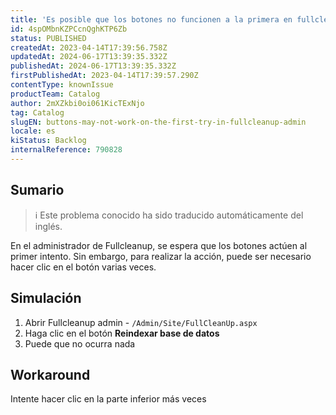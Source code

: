 ```yaml
---
title: 'Es posible que los botones no funcionen a la primera en fullcleanup admin'
id: 4spOMbnKZPCcnQghKTP6Zb
status: PUBLISHED
createdAt: 2023-04-14T17:39:56.758Z
updatedAt: 2024-06-17T13:39:35.332Z
publishedAt: 2024-06-17T13:39:35.332Z
firstPublishedAt: 2023-04-14T17:39:57.290Z
contentType: knownIssue
productTeam: Catalog
author: 2mXZkbi0oi061KicTExNjo
tag: Catalog
slugEN: buttons-may-not-work-on-the-first-try-in-fullcleanup-admin
locale: es
kiStatus: Backlog
internalReference: 790828
---
```


## Sumario

>ℹ️ Este problema conocido ha sido traducido automáticamente del inglés.


En el administrador de Fullcleanup, se espera que los botones actúen al primer intento. Sin embargo, para realizar la acción, puede ser necesario hacer clic en el botón varias veces.


##

## Simulación



1. Abrir Fullcleanup admin - `/Admin/Site/FullCleanUp.aspx `
2. Haga clic en el botón **Reindexar base de datos**
3. Puede que no ocurra nada



## Workaround


Intente hacer clic en la parte inferior más veces





